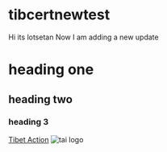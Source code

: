 # tibcertnewtest
Hi its lotsetan
Now I am adding a new update


# heading one
## heading two
### heading 3

[Tibet Action](https://tibetaction.net)
![tai logo](https://s7712.pcdn.co/wp-content/uploads/2017/11/tai_logo_overlaps_retina.png)